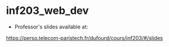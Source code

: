# inf203_web_dev

- Professor's slides available at:

https://perso.telecom-paristech.fr/dufourd/cours/inf203/#/slides

